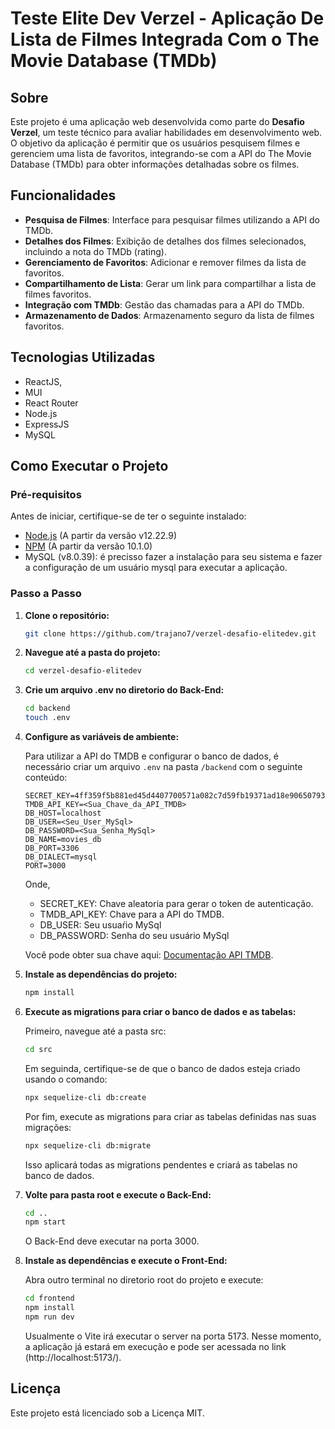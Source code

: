# Teste Elite Dev Verzel - Aplicação De Lista de Filmes Integrada Com o The Movie Database (TMDb)

## Sobre

Este projeto é uma aplicação web desenvolvida como parte do **Desafio Verzel**, um teste técnico para avaliar habilidades em desenvolvimento web. O objetivo da aplicação é permitir que os usuários pesquisem filmes e gerenciem uma lista de favoritos, integrando-se com a API do The Movie Database (TMDb) para obter informações detalhadas sobre os filmes.

## Funcionalidades

- **Pesquisa de Filmes**: Interface para pesquisar filmes utilizando a API do TMDb.
- **Detalhes dos Filmes**: Exibição de detalhes dos filmes selecionados, incluindo a nota do TMDb (rating).
- **Gerenciamento de Favoritos**: Adicionar e remover filmes da lista de favoritos.
- **Compartilhamento de Lista**: Gerar um link para compartilhar a lista de filmes favoritos.
- **Integração com TMDb**: Gestão das chamadas para a API do TMDb.
- **Armazenamento de Dados**: Armazenamento seguro da lista de filmes favoritos.

## Tecnologias Utilizadas

- ReactJS,
- MUI
- React Router
- Node.js
- ExpressJS
- MySQL

## Como Executar o Projeto

### Pré-requisitos

Antes de iniciar, certifique-se de ter o seguinte instalado:

- [Node.js](https://nodejs.org/en/download/package-manager) (A partir da versão v12.22.9)
- [NPM](https://docs.npmjs.com/downloading-and-installing-node-js-and-npm) (A partir da versão 10.1.0)
- MySQL (v8.0.39): é precisso fazer a instalação para seu sistema e fazer a configuração de um usuário mysql para executar a aplicação.

### Passo a Passo

1. **Clone o repositório:**

   ```bash
   git clone https://github.com/trajano7/verzel-desafio-elitedev.git
   ```

2. **Navegue até a pasta do projeto:**

   ```bash
   cd verzel-desafio-elitedev
   ```

3. **Crie um arquivo .env no diretorio do Back-End:**

   ```bash
   cd backend
   touch .env
   ```

4. **Configure as variáveis de ambiente:**

   Para utilizar a API do TMDB e configurar o banco de dados, é necessário criar um arquivo `.env` na pasta `/backend` com o seguinte conteúdo:

   ```env
   SECRET_KEY=4ff359f5b881ed45d4407700571a082c7d59fb19371ad18e906507931044d09c
   TMDB_API_KEY=<Sua_Chave_da_API_TMDB>
   DB_HOST=localhost
   DB_USER=<Seu_User_MySql>
   DB_PASSWORD=<Sua_Senha_MySql>
   DB_NAME=movies_db
   DB_PORT=3306
   DB_DIALECT=mysql
   PORT=3000
   ```

   Onde,

   - SECRET_KEY: Chave aleatoria para gerar o token de autenticação.
   - TMDB_API_KEY: Chave para a API do TMDB.
   - DB_USER: Seu usuaŕio MySql
   - DB_PASSWORD: Senha do seu usuário MySql

   Você pode obter sua chave aqui: [Documentação API TMDB](https://developer.themoviedb.org/v4/reference/intro/getting-started).

5. **Instale as dependências do projeto:**

   ```bash
   npm install
   ```

6. **Execute as migrations para criar o banco de dados e as tabelas:**

   Primeiro, navegue até a pasta src:

   ```bash
   cd src
   ```
   
   Em seguinda, certifique-se de que o banco de dados esteja criado usando o comando:

   ```bash
   npx sequelize-cli db:create
   ```

   Por fim, execute as migrations para criar as tabelas definidas nas suas migrações:

   ```bash
   npx sequelize-cli db:migrate
   ```

   Isso aplicará todas as migrations pendentes e criará as tabelas no banco de dados.

7. **Volte para pasta root e execute o Back-End:**

   ```bash
   cd ..
   npm start
   ```

   O Back-End deve executar na porta 3000.

8. **Instale as dependências e execute o Front-End:**

   Abra outro terminal no diretorio root do projeto e execute:

   ```bash
   cd frontend
   npm install
   npm run dev
   ```

   Usualmente o Vite irá executar o server na porta 5173. Nesse momento, a aplicação já estará em execução e pode ser acessada no link (http://localhost:5173/).

## Licença

Este projeto está licenciado sob a Licença MIT.
